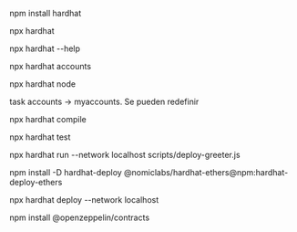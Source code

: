 npm install hardhat

npx hardhat

npx hardhat --help

npx hardhat accounts

npx hardhat node

task accounts -> myaccounts. Se pueden redefinir

npx hardhat compile

npx hardhat test

npx hardhat run --network localhost scripts/deploy-greeter.js

npm install -D hardhat-deploy @nomiclabs/hardhat-ethers@npm:hardhat-deploy-ethers

npx hardhat deploy --network localhost


npm install @openzeppelin/contracts
